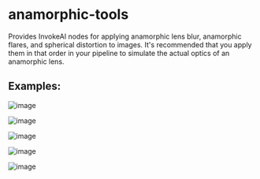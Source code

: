 # anamorphic-tools
Provides InvokeAI nodes for applying anamorphic lens blur, anamorphic flares, and spherical distortion to images.
It's recommended that you apply them in that order in your pipeline to simulate the actual optics of an
anamorphic lens.

## Examples:

![image](https://github.com/user-attachments/assets/86b596f3-5f8a-4fc6-a9e1-fee613002729)

![image](https://github.com/user-attachments/assets/0ec688c5-5903-44d0-9e13-7c0d6bccb20d)

![image](https://github.com/user-attachments/assets/969a5668-e3d6-4727-96f4-352500dea1cc)

![image](https://github.com/user-attachments/assets/c34a0d03-cf65-4fc2-9eb6-e4feeebb4c53)

![image](https://github.com/user-attachments/assets/e56375f7-862a-4bfc-8b43-d284f8477cac)
